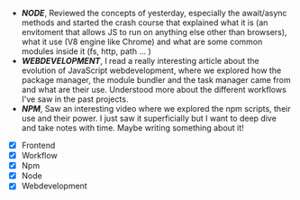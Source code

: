 - ***NODE***, Reviewed the concepts of yesterday, especially the await/async methods and started the crash course that explained what it is (an envitoment that allows JS to run on anything else other than browsers), what it use (V8 engine like Chrome) and what are some common modules inside it (fs, http, path ... )
- ***WEBDEVELOPMENT***, I read a really interesting article about the evolution of JavaScript webdevelopment, where we explored how the package manager, the module bundler and the task manager came from and what are their use. Understood more about the different workflows I've saw in the past projects.
- ***NPM***, Saw an interesting video where we explored the npm scripts, their use and their power. I just saw it superficially but I want to deep dive and take notes with time. Maybe writing something about it!


- [x] Frontend
- [x] Workflow
- [x] Npm
- [x] Node
- [x] Webdevelopment 
